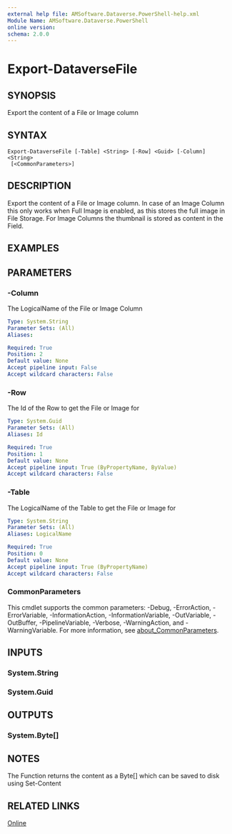 ```yaml
---
external help file: AMSoftware.Dataverse.PowerShell-help.xml
Module Name: AMSoftware.Dataverse.PowerShell
online version:
schema: 2.0.0
---
```


# Export-DataverseFile

## SYNOPSIS
Export the content of a File or Image column

## SYNTAX

```
Export-DataverseFile [-Table] <String> [-Row] <Guid> [-Column] <String> 
 [<CommonParameters>]
```

## DESCRIPTION
Export the content of a File or Image column. 
In case of an Image Column this only works when Full Image is enabled, as this stores the full image in File Storage.
For Image Columns the thumbnail is stored as content in the Field.

## EXAMPLES

## PARAMETERS

### -Column
The LogicalName of the File or Image Column

```yaml
Type: System.String
Parameter Sets: (All)
Aliases:

Required: True
Position: 2
Default value: None
Accept pipeline input: False
Accept wildcard characters: False
```

### -Row
The Id of the Row to get the File or Image for

```yaml
Type: System.Guid
Parameter Sets: (All)
Aliases: Id

Required: True
Position: 1
Default value: None
Accept pipeline input: True (ByPropertyName, ByValue)
Accept wildcard characters: False
```

### -Table
The LogicalName of the Table to get the File or Image for

```yaml
Type: System.String
Parameter Sets: (All)
Aliases: LogicalName

Required: True
Position: 0
Default value: None
Accept pipeline input: True (ByPropertyName)
Accept wildcard characters: False
```

### CommonParameters
This cmdlet supports the common parameters: -Debug, -ErrorAction, -ErrorVariable, -InformationAction, -InformationVariable, -OutVariable, -OutBuffer, -PipelineVariable, -Verbose, -WarningAction, and -WarningVariable. For more information, see [about_CommonParameters](http://go.microsoft.com/fwlink/?LinkID=113216).

## INPUTS

### System.String

### System.Guid

## OUTPUTS

### System.Byte[]

## NOTES

The Function returns the content as a Byte[] which can be saved to disk using Set-Content

## RELATED LINKS


[Online](https://github.com/AMSoftwareNL/DataversePowershell/blob/main/docs/Export-DataverseFile.md)


